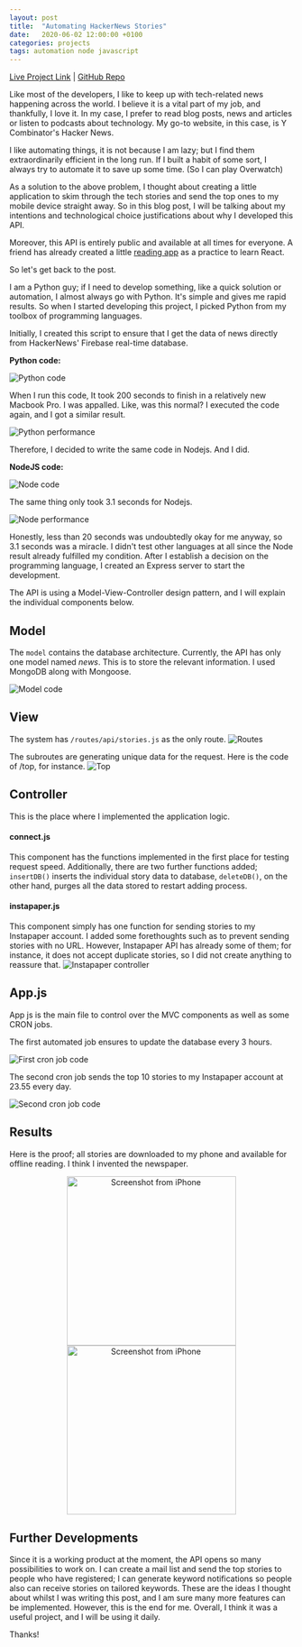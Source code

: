 ```yaml
---
layout: post
title:  "Automating HackerNews Stories"
date:   2020-06-02 12:00:00 +0100
categories: projects
tags: automation node javascript
---
```

[Live Project Link](https://hackernews.gokhanarkan.com/) |
[GitHub Repo](https://github.com/gokhj/hackernews-automation-api/)

Like most of the developers, I like to keep up with tech-related news happening across the world. I believe it is a vital part of my job, and thankfully, I love it. In my case, I prefer to read blog posts, news and articles or listen to podcasts about technology. My go-to website, in this case, is Y Combinator's Hacker News.

I like automating things, it is not because I am lazy; but I find them extraordinarily efficient in the long run. If I built a habit of some sort, I always try to automate it to save up some time. (So I can play Overwatch)

As a solution to the above problem, I thought about creating a little application to skim through the tech stories and send the top ones to my mobile device straight away. So in this blog post, I will be talking about my intentions and technological choice justifications about why I developed this API.

Moreover, this API is entirely public and available at all times for everyone. A friend has already created a little [reading app](https://hackernews-stories.netlify.app/) as a practice to learn React.

So let's get back to the post.

I am a Python guy; if I need to develop something, like a quick solution or automation, I almost always go with Python. It's simple and gives me rapid results. So when I started developing this project, I picked Python from my toolbox of programming languages.

Initially, I created this script to ensure that I get the data of news directly from HackerNews' Firebase real-time database.

**Python code:**

![Python code](/assets/hackernews/python-implementation.png)

When I run this code, It took 200 seconds to finish in a relatively new Macbook Pro. I was appalled. Like, was this normal? I executed the code again, and I got a similar result.

![Python performance](/assets/hackernews/python.png)

Therefore, I decided to write the same code in Nodejs. And I did.

**NodeJS code:**

![Node code](/assets/hackernews/node-implementation.png)

The same thing only took 3.1 seconds for Nodejs.

![Node performance](/assets/hackernews/node.png)

Honestly, less than 20 seconds was undoubtedly okay for me anyway, so 3.1 seconds was a miracle. I didn't test other languages at all since the Node result already fulfilled my condition. After I establish a decision on the programming language, I created an Express server to start the development. 

The API is using a Model-View-Controller design pattern, and I will explain the individual components below.

## Model

The ```model``` contains the database architecture. Currently, the API has only one model named *news*. This is to store the relevant information. I used MongoDB along with Mongoose.

![Model code](/assets/hackernews/model.png)

## View
The system has ```/routes/api/stories.js``` as the only route.
![Routes](/assets/hackernews/routes.png)

The subroutes are generating unique data for the request. Here is the code of /top, for instance.
![Top](/assets/hackernews/top.png)

## Controller
This is the place where I implemented the application logic. 

#### connect.js
This component has the functions implemented in the first place for testing request speed. Additionally, there are two further functions added; ```insertDB()``` inserts the individual story data to database, ```deleteDB()```, on the other hand, purges all the data stored to restart adding process.

#### instapaper.js
This component simply has one function for sending stories to my Instapaper account. I added some forethoughts such as to prevent sending stories with no URL. However, Instapaper API has already some of them; for instance, it does not accept duplicate stories, so I did not create anything to reassure that.
![Instapaper controller](/assets/hackernews/instapaper.png)

## App.js
App js is the main file to control over the MVC components as well as some CRON jobs. 

The first automated job ensures to update the database every 3 hours.

![First cron job code](/assets/hackernews/cron1.png)

The second cron job sends the top 10 stories to my Instapaper account at 23.55 every day.

![Second cron job code](/assets/hackernews/cron2.png)



## Results

Here is the proof; all stories are downloaded to my phone and available for offline reading. I think I invented the newspaper.

<div style="text-align:center;">
<img src="/assets/hackernews/iphone1.png" alt="Screenshot from iPhone"
    title="Screenshot from iPhone" width="300"/>
<img src="/assets/hackernews/iphone2.png" alt="Screenshot from iPhone"
    title="Screenshot from iPhone" width="300"/>
</div>

## Further Developments

Since it is a working product at the moment, the API opens so many possibilities to work on. I can create a mail list and send the top stories to people who have registered; I can generate keyword notifications so people also can receive stories on tailored keywords. These are the ideas I thought about whilst I was writing this post, and I am sure many more features can be implemented. However, this is the end for me. Overall, I think it was a useful project, and I will be using it daily.

Thanks!

